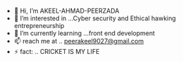 - 👋 Hi, I’m AKEEL-AHMAD-PEERZADA
- 👀 I’m interested in ...Cyber security and Ethical hawking entrepreneurship
- 🌱 I’m currently learning ...front end development
- 📫 reach me at .. peerakeel9027@gmail.com
- ⚡ fact: ..  CRICKET IS MY LIFE

<!---
AKEEL-AHMAD/AKEEL-AHMAD is a ✨ special ✨ repository because its `README.md` (this file) appears on your GitHub profile.
You can click the Preview link to take a look at your changes.
--->
